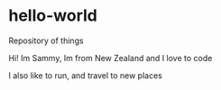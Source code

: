 # hello-world
Repository of things

Hi! Im Sammy, Im from New Zealand and I love to code

I also like to run, and travel to new places
